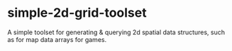 # simple-2d-grid-toolset
A simple toolset for generating &amp; querying 2d spatial data structures, such as for map data arrays for games.
